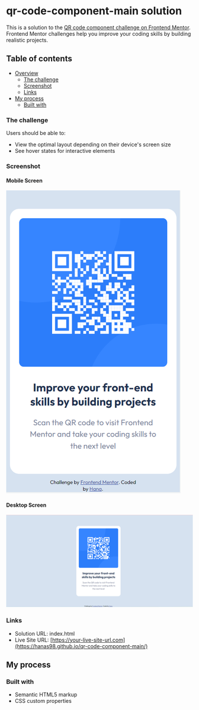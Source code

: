 # qr-code-component-main solution

This is a solution to the [QR code component challenge on Frontend Mentor](https://www.frontendmentor.io/challenges/qr-code-component-iux_sIO_H). Frontend Mentor challenges help you improve your coding skills by building realistic projects. 


## Table of contents

- [Overview](#overview)
  - [The challenge](#the-challenge)
  - [Screenshot](#screenshot)
  - [Links](#links)
- [My process](#my-process)
  - [Built with](#built-with)
  

### The challenge

Users should be able to:

- View the optimal layout depending on their device's screen size
- See hover states for interactive elements


### Screenshot
#### Mobile Screen
<img src="images/mobile.png">

#### Desktop Screen
<img src="images/desktop.png">

### Links

- Solution URL: index.html
- Live Site URL: [https://your-live-site-url.com](https://hanas98.github.io/qr-code-component-main/)


## My process


### Built with

- Semantic HTML5 markup
- CSS custom properties


